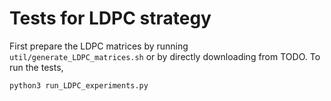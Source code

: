 # Tests for LDPC strategy

First prepare the LDPC matrices by running `util/generate_LDPC_matrices.sh` or by directly downloading from TODO. To run the tests,
```
python3 run_LDPC_experiments.py
```
